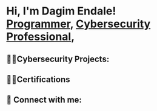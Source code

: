 <h1>Hi, I'm Dagim Endale! <br/><a href="https://github.com/dagimendale">Programmer</a>, <a href="www.linkedin.com/in/dagim-endale-943868312">Cybersecurity Professional</a>,

<h2>👨‍💻Cybersecurity Projects:</h2>

<h2>👨‍💻Certifications</h2>


<h2> 🤳 Connect with me:</h2>
